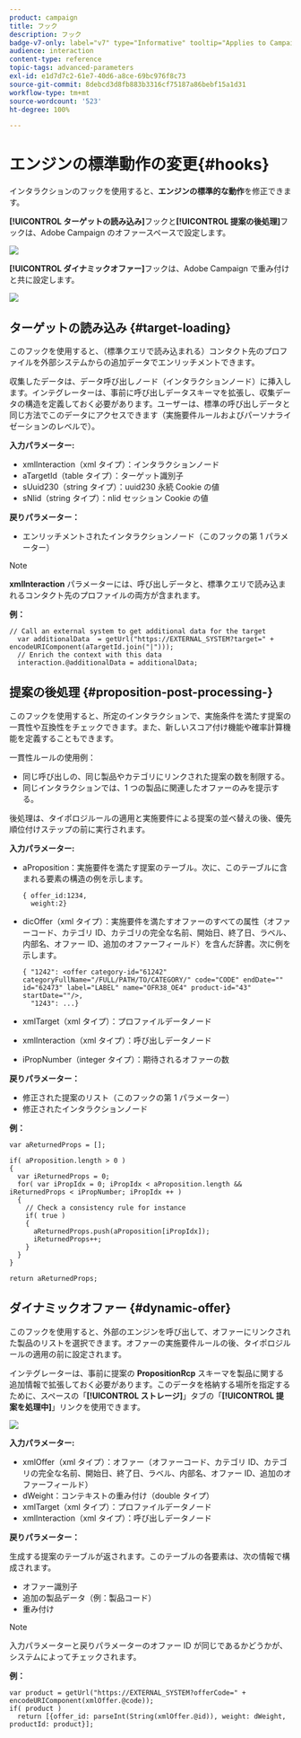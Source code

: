 ```yaml
---
product: campaign
title: フック
description: フック
badge-v7-only: label="v7" type="Informative" tooltip="Applies to Campaign Classic v7 only"
audience: interaction
content-type: reference
topic-tags: advanced-parameters
exl-id: e1d7d7c2-61e7-40d6-a8ce-69bc976f8c73
source-git-commit: 8debcd3d8fb883b3316cf75187a86bebf15a1d31
workflow-type: tm+mt
source-wordcount: '523'
ht-degree: 100%

---
```


# エンジンの標準動作の変更{#hooks}



インタラクションのフックを使用すると、**エンジンの標準的な動作**&#x200B;を修正できます。

**[!UICONTROL ターゲットの読み込み]**&#x200B;フックと&#x200B;**[!UICONTROL 提案の後処理]**&#x200B;フックは、Adobe Campaign のオファースペースで設定します。

![](assets/interaction_hooks_1.png)

**[!UICONTROL ダイナミックオファー]**&#x200B;フックは、Adobe Campaign で重み付けと共に設定します。

![](assets/interaction_hooks_2.png)

## ターゲットの読み込み {#target-loading}

このフックを使用すると、（標準クエリで読み込まれる）コンタクト先のプロファイルを外部システムからの追加データでエンリッチメントできます。

収集したデータは、データ呼び出しノード（インタラクションノード）に挿入します。インテグレーターは、事前に呼び出しデータスキーマを拡張し、収集データの構造を定義しておく必要があります。ユーザーは、標準の呼び出しデータと同じ方法でこのデータにアクセスできます（実施要件ルールおよびパーソナライゼーションのレベルで）。

**入力パラメーター:**

* xmlInteraction（xml タイプ）：インタラクションノード
* aTargetId（table タイプ）：ターゲット識別子
* sUuid230（string タイプ）：uuid230 永続 Cookie の値
* sNlid（string タイプ）：nlid セッション Cookie の値

**戻りパラメーター：**

* エンリッチメントされたインタラクションノード（このフックの第 1 パラメーター）

>[!NOTE]
>
>**xmlInteraction** パラメーターには、呼び出しデータと、標準クエリで読み込まれるコンタクト先のプロファイルの両方が含まれます。

**例：**

```
// Call an external system to get additional data for the target
  var additionalData  = getUrl("https://EXTERNAL_SYSTEM?target=" + encodeURIComponent(aTargetId.join("|")));
  // Enrich the context with this data
  interaction.@additionalData = additionalData;
```

## 提案の後処理 {#proposition-post-processing-}

このフックを使用すると、所定のインタラクションで、実施条件を満たす提案の一貫性や互換性をチェックできます。また、新しいスコア付け機能や確率計算機能を定義することもできます。

一貫性ルールの使用例：

* 同じ呼び出しの、同じ製品やカテゴリにリンクされた提案の数を制限する。
* 同じインタラクションでは、1 つの製品に関連したオファーのみを提示する。

後処理は、タイポロジルールの適用と実施要件による提案の並べ替えの後、優先順位付けステップの前に実行されます。

**入力パラメーター:**

* aProposition：実施要件を満たす提案のテーブル。次に、このテーブルに含まれる要素の構造の例を示します。

  ```
  { offer_id:1234,
    weight:2}
  ```

* dicOffer（xml タイプ）：実施要件を満たすオファーのすべての属性（オファーコード、カテゴリ ID、カテゴリの完全な名前、開始日、終了日、ラベル、内部名、オファー ID、追加のオファーフィールド）を含んだ辞書。次に例を示します。

  ```
  { "1242": <offer category-id="61242" categoryFullName="/FULL/PATH/TO/CATEGORY/" code="CODE" endDate="" id="62473" label="LABEL" name="OFR38_OE4" product-id="43" startDate=""/>,
    "1243": ...}
  ```

* xmlTarget（xml タイプ）：プロファイルデータノード
* xmlInteraction（xml タイプ）：呼び出しデータノード
* iPropNumber（integer タイプ）：期待されるオファーの数

**戻りパラメーター：**

* 修正された提案のリスト（このフックの第 1 パラメーター）
* 修正されたインタラクションノード

**例：**

```
var aReturnedProps = [];

if( aProposition.length > 0 )
{
  var iReturnedProps = 0;
  for( var iPropIdx = 0; iPropIdx < aProposition.length && iReturnedProps < iPropNumber; iPropIdx ++ )
  {
    // Check a consistency rule for instance
    if( true )
    {
      aReturnedProps.push(aProposition[iPropIdx]);
      iReturnedProps++;
    }
  }
}

return aReturnedProps;
```

## ダイナミックオファー {#dynamic-offer}

このフックを使用すると、外部のエンジンを呼び出して、オファーにリンクされた製品のリストを選択できます。オファーの実施要件ルールの後、タイポロジルールの適用の前に設定されます。

インテグレーターは、事前に提案の **PropositionRcp** スキーマを製品に関する追加情報で拡張しておく必要があります。このデータを格納する場所を指定するために、スペースの「**[!UICONTROL ストレージ]**」タブの「**[!UICONTROL 提案を処理中]**」リンクを使用できます。

![](assets/interaction_hooks_3.png)

**入力パラメーター:**

* xmlOffer（xml タイプ）：オファー（オファーコード、カテゴリ ID、カテゴリの完全な名前、開始日、終了日、ラベル、内部名、オファー ID、追加のオファーフィールド）
* dWeight：コンテキストの重み付け（double タイプ）
* xmlTarget（xml タイプ）：プロファイルデータノード
* xmlInteraction（xml タイプ）：呼び出しデータノード

**戻りパラメーター：**

生成する提案のテーブルが返されます。このテーブルの各要素は、次の情報で構成されます。

* オファー識別子
* 追加の製品データ（例：製品コード）
* 重み付け

>[!NOTE]
>
>入力パラメーターと戻りパラメーターのオファー ID が同じであるかどうかが、システムによってチェックされます。

**例：**

```
var product = getUrl("https://EXTERNAL_SYSTEM?offerCode=" + encodeURIComponent(xmlOffer.@code));
if( product )
  return [{offer_id: parseInt(String(xmlOffer.@id)), weight: dWeight, productId: product}];
```
